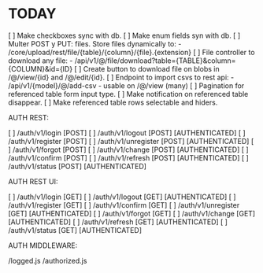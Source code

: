 # TODAY


[ ] Make checkboxes sync with db.
[ ] Make enum fields syn with db.
[ ] Multer POST y PUT: files. Store files dynamically to: 
	- /core/upload/rest/file/{table}/{column}/{file}.{extension}
[ ] File controller to download any file: 
	- /api/v1/@/file/download?table={TABLE}&column={COLUMN}&id={ID}
[ ] Create button to download file on blobs in /@/view/{id} and /@/edit/{id}.
[ ] Endpoint to import csvs to rest api:
	- /api/v1/{model}/@/add-csv
	- usable on /@/view (many)
[ ] Pagination for referenced table form input type.
[ ] Make notification on referenced table disappear.
[ ] Make referenced table rows selectable and hiders.

AUTH REST:

[ ] /auth/v1/login 		[POST]
[ ] /auth/v1/logout 	[POST] [AUTHENTICATED]
[ ] /auth/v1/register 	[POST]
[ ] /auth/v1/unregister [POST] [AUTHENTICATED]
[ ] /auth/v1/forgot 	[POST]
[ ] /auth/v1/change 	[POST] [AUTHENTICATED]
[ ] /auth/v1/confirm 	[POST]
[ ] /auth/v1/refresh 	[POST] [AUTHENTICATED]
[ ] /auth/v1/status 	[POST] [AUTHENTICATED]


AUTH REST UI:

[ ] /auth/v1/login 		[GET]
[ ] /auth/v1/logout 	[GET] [AUTHENTICATED]
[ ] /auth/v1/register 	[GET]
[ ] /auth/v1/confirm 	[GET]
[ ] /auth/v1/unregister [GET] [AUTHENTICATED]
[ ] /auth/v1/forgot 	[GET]
[ ] /auth/v1/change 	[GET] [AUTHENTICATED]
[ ] /auth/v1/refresh 	[GET] [AUTHENTICATED]
[ ] /auth/v1/status 	[GET] [AUTHENTICATED]

AUTH MIDDLEWARE: 

/logged.js
/authorized.js